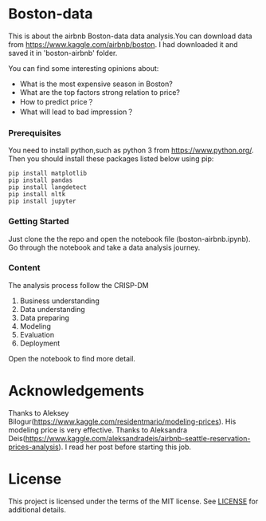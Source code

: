 # Boston-data

This is about the airbnb Boston-data data analysis.You can download data from https://www.kaggle.com/airbnb/boston.
I had downloaded it and saved it in 'boston-airbnb' folder.

You can find some interesting opinions about:

* What is the most expensive season in Boston?
* What are the top factors strong relation to price?
* How to predict price？ 
* What will lead to bad impression？

### Prerequisites

You need to install python,such as python 3 from https://www.python.org/.
Then you should install these packages listed below using pip:

```
pip install matplotlib
pip install pandas 
pip install langdetect 
pip install nltk 
pip install jupyter 
```

### Getting Started

Just clone the the repo and open the notebook file (boston-airbnb.ipynb).
Go through the notebook and take a data analysis journey.

### Content
The analysis process follow the CRISP-DM

1. Business understanding
2. Data understanding
3. Data preparing
4. Modeling 
5. Evaluation
6. Deployment

Open the notebook to find more detail.

# Acknowledgements
Thanks to Aleksey Bilogur(https://www.kaggle.com/residentmario/modeling-prices). His modeling price is very effective.
Thanks to Aleksandra Deis(https://www.kaggle.com/aleksandradeis/airbnb-seattle-reservation-prices-analysis). I read her post before starting this job.


# License

This project is licensed under the terms of the MIT license. See [LICENSE](https://github.com/ahomer/airbnb_bst/blob/master/LICENSE) for additional details.
